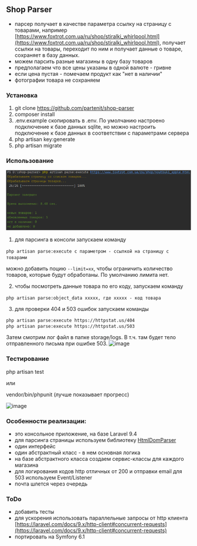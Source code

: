## Shop Parser

- парсер получает в качестве параметра ссылку на страницу с товарами, например [https://www.foxtrot.com.ua/ru/shop/stiralki_whirlpool.html](https://www.foxtrot.com.ua/ru/shop/stiralki_whirlpool.html), получает ссылки на товары, переходит по ним и получает данные о товаре, сохраняет в базу данных.
- можем парсить разные магазины в одну базу товаров
- предполагаем что все цены указаны в одной валюте - гривне
- если цена пустая - помечаем продукт как "нет в наличии"
- фотографии товара не сохраняем

### Установка
1) git clone https://github.com/partenit/shop-parser
2) composer install
3) .env.example скопировать в .env. По умолчанию настроено подключение к базе данных sqlite, но можно настроить подключение к базе данных в соответствии с параметрами сервера
4) php artisan key:generate
5) php artisan migrate

### Использование
![image](public/images/work1.png)

1) для парсинга в консоли запускаем команду

```php artisan parse:execute с параметром - ссылкой на страницу с товарами``` 

можно добавить поцию ```--limit=xx```, чтобы ограничить количество товаров, которые будут обработаны. По умолчанию лимита нет.


2) чтобы посмотреть данные товара по его коду, запускаем команду

```php artisan parse:object_data ххххх, где ххххх - код товара```

3) для проверки 404 и 503 ошибок запускаем команды

```
php artisan parse:execute https://httpstat.us/404 
php artisan parse:execute https://httpstat.us/503
```

Затем смотрим лог файл в папке storage/logs. В т.ч. там будет тело отправленного письма при ошибке 503.
![image](public/images/log.png)

### Тестирование
php artisan test

или

vendor/bin/phpunit (лучше показывает прогресс)

![image](public/images/tests.png)

### Особенности реализации:
- это консольное приложение, на базе Laravel 9.4
- для парсинга страницы используем библиотеку [HtmlDomParser](https://github.com/voku/simple_html_dom)
- один интерфейс
- один абстрактный класс - в нем основная логика
- на базе абстрактного класса создаем сервис-классы для каждого магазина
- для логирования кодов http отличных от 200 и отправки email для 503 используем Event/Listener
- почта шлется через очередь

### ToDo
- добавить тесты
- для ускорения использовать параллельные запросы от http клиента [https://laravel.com/docs/9.x/http-client#concurrent-requests](https://laravel.com/docs/9.x/http-client#concurrent-requests)
- портировать на Symfony 6.1


